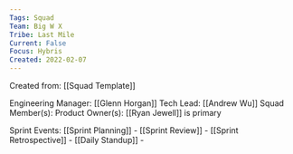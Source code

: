 ```yaml
---
Tags: Squad
Team: Big W X
Tribe: Last Mile
Current: False
Focus: Hybris
Created: 2022-02-07
---
```

Created from: [[Squad Template]]

Engineering Manager: [[Glenn Horgan]]
Tech Lead: [[Andrew Wu]]
Squad Member(s): 
Product Owner(s): [[Ryan Jewell]] is primary

Sprint Events:
[[Sprint Planning]] - 
[[Sprint Review]] - 
[[Sprint Retrospective]] - 
[[Daily Standup]] - 
